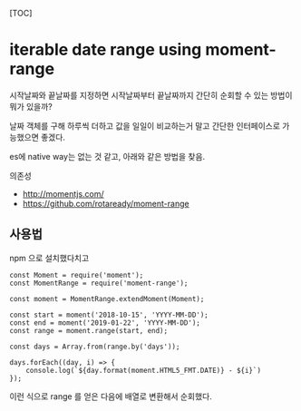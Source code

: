 [TOC]


# iterable date range using moment-range

시작날짜와 끝날짜를 지정하면 시작날짜부터 끝날짜까지 간단히 순회할 수 있는 방법이 뭐가 있을까?

날짜 객체를 구해 하루씩 더하고 값을 일일이 비교하는거 말고 간단한 인터페이스로 가능했으면 좋겠다.

es에 native way는 없는 것 같고, 아래와 같은 방법을 찾음.


의존성
- http://momentjs.com/
- https://github.com/rotaready/moment-range


## 사용법

npm 으로 설치했다치고

```
const Moment = require('moment');
const MomentRange = require('moment-range');

const moment = MomentRange.extendMoment(Moment);

const start = moment('2018-10-15', 'YYYY-MM-DD');
const end = moment('2019-01-22', 'YYYY-MM-DD');
const range = moment.range(start, end);

const days = Array.from(range.by('days'));

days.forEach((day, i) => {
    console.log(`${day.format(moment.HTML5_FMT.DATE)} - ${i}`)
});
```

이런 식으로 range 를 얻은 다음에 배열로 변환해서 순회했다.
